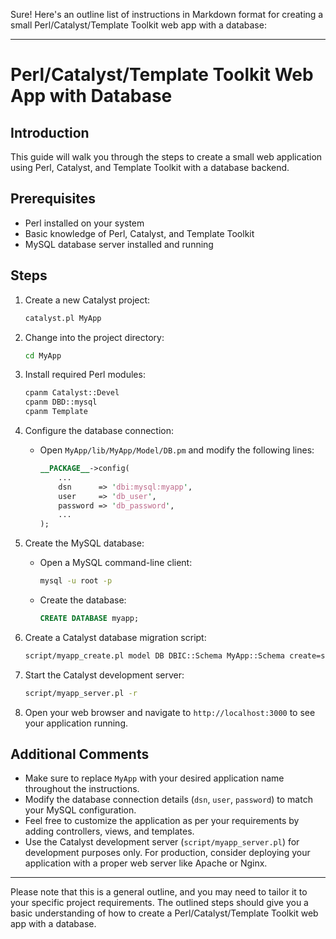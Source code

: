 Sure! Here's an outline list of instructions in Markdown format for creating a small Perl/Catalyst/Template Toolkit web app with a database:

---

# Perl/Catalyst/Template Toolkit Web App with Database

## Introduction
This guide will walk you through the steps to create a small web application using Perl, Catalyst, and Template Toolkit with a database backend.

## Prerequisites
- Perl installed on your system
- Basic knowledge of Perl, Catalyst, and Template Toolkit
- MySQL database server installed and running

## Steps

1. Create a new Catalyst project:
    ```bash
    catalyst.pl MyApp
    ```

2. Change into the project directory:
    ```bash
    cd MyApp
    ```

3. Install required Perl modules:
    ```bash
    cpanm Catalyst::Devel
    cpanm DBD::mysql
    cpanm Template
    ```

4. Configure the database connection:
   - Open `MyApp/lib/MyApp/Model/DB.pm` and modify the following lines:
     ```perl
     __PACKAGE__->config(
         ...
         dsn      => 'dbi:mysql:myapp',
         user     => 'db_user',
         password => 'db_password',
         ...
     );
     ```

5. Create the MySQL database:
   - Open a MySQL command-line client:
     ```bash
     mysql -u root -p
     ```
   - Create the database:
     ```sql
     CREATE DATABASE myapp;
     ```

6. Create a Catalyst database migration script:
    ```bash
    script/myapp_create.pl model DB DBIC::Schema MyApp::Schema create=static dbi:mysql:myapp db_user db_password
    ```

7. Start the Catalyst development server:
    ```bash
    script/myapp_server.pl -r
    ```

8. Open your web browser and navigate to `http://localhost:3000` to see your application running.

## Additional Comments

- Make sure to replace `MyApp` with your desired application name throughout the instructions.
- Modify the database connection details (`dsn`, `user`, `password`) to match your MySQL configuration.
- Feel free to customize the application as per your requirements by adding controllers, views, and templates.
- Use the Catalyst development server (`script/myapp_server.pl`) for development purposes only. For production, consider deploying your application with a proper web server like Apache or Nginx.

---

Please note that this is a general outline, and you may need to tailor it to your specific project requirements. The outlined steps should give you a basic understanding of how to create a Perl/Catalyst/Template Toolkit web app with a database.